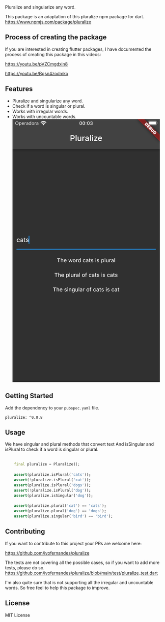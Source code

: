 Pluralize and singularize any word.

This package is an adaptation of this pluralize npm package for dart.
https://www.npmjs.com/package/pluralize

## Process of creating the package
If you are interested in creating flutter packages,
I have documented the process of creating this package in this videos:

https://youtu.be/pVZCmgdxin8

https://youtu.be/Bgsn4zodmko

## Features

- Pluralize and singularize any word.
- Check if a word is singular or plural.
- Works with irregular words.
- Works with uncountable words.
![Pluralize demo](https://raw.githubusercontent.com/ivofernandes/pluralize/main/doc/screenshot.png)



## Getting Started
Add the dependency to your `pubspec.yaml` file.

```
pluralize: ^0.0.8
```

## Usage
We have singular and plural methods that convert text
And isSingular and isPlural to check if a word is singular or plural.

```dart

    final pluralize = Pluralize();

    assert(pluralize.isPlural('cats'));
    assert(!pluralize.isPlural('cat'));
    assert(pluralize.isPlural('dogs'));
    assert(!pluralize.isPlural('dog'));
    assert(pluralize.isSingular('dog'));

    assert(pluralize.plural('cat') == 'cats');
    assert(pluralize.plural('dog') == 'dogs');
    assert(pluralize.singular('bird') == 'bird');
```

## Contributing
If you want to contribute to this project your PRs are welcome here:

https://github.com/ivofernandes/pluralize

The tests are not covering all the possible cases, so if you want to add more tests, please do so.
https://github.com/ivofernandes/pluralize/blob/main/test/pluralize_test.dart

I'm also quite sure that is not supporting all the irregular and uncountable words.
So free feel to help this package to improve.

## License
MIT License